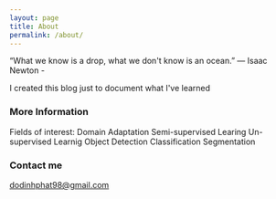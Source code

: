 ```yaml
---
layout: page
title: About
permalink: /about/
---
```


“What we know is a drop, what we don't know is an ocean.”
                                    ― Isaac Newton -

I created this blog just to document what I've learned

### More Information


Fields of interest:
  Domain Adaptation
  Semi-supervised Learing
  Un-supervised Learnig
  Object Detection
  Classification
  Segmentation


### Contact me

[dodinhphat98@gmail.com](mailto:dodinhphat98@gmail.com)
